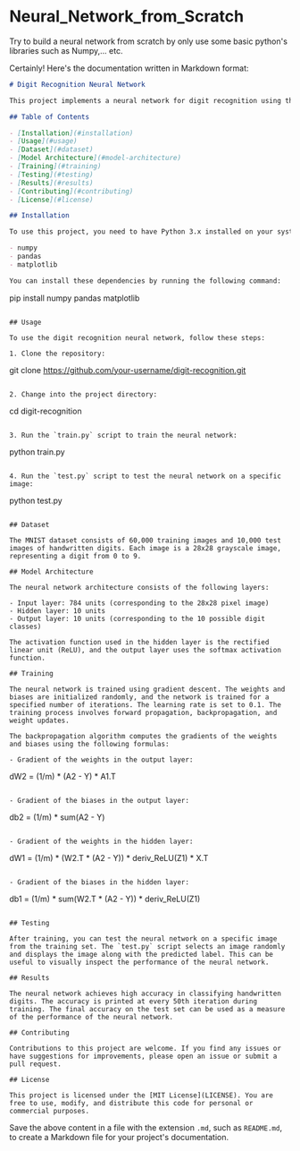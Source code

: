 # Neural_Network_from_Scratch
Try to build a neural network from scratch by only use some basic python's libraries such as Numpy,... etc. 

Certainly! Here's the documentation written in Markdown format:

```markdown
# Digit Recognition Neural Network

This project implements a neural network for digit recognition using the MNIST dataset. The neural network is trained using gradient descent and achieves high accuracy in classifying handwritten digits.

## Table of Contents

- [Installation](#installation)
- [Usage](#usage)
- [Dataset](#dataset)
- [Model Architecture](#model-architecture)
- [Training](#training)
- [Testing](#testing)
- [Results](#results)
- [Contributing](#contributing)
- [License](#license)

## Installation

To use this project, you need to have Python 3.x installed on your system. You also need to install the following dependencies:

- numpy
- pandas
- matplotlib

You can install these dependencies by running the following command:

```
pip install numpy pandas matplotlib
```

## Usage

To use the digit recognition neural network, follow these steps:

1. Clone the repository:

```
git clone https://github.com/your-username/digit-recognition.git
```

2. Change into the project directory:

```
cd digit-recognition
```

3. Run the `train.py` script to train the neural network:

```
python train.py
```

4. Run the `test.py` script to test the neural network on a specific image:

```
python test.py
```

## Dataset

The MNIST dataset consists of 60,000 training images and 10,000 test images of handwritten digits. Each image is a 28x28 grayscale image, representing a digit from 0 to 9.

## Model Architecture

The neural network architecture consists of the following layers:

- Input layer: 784 units (corresponding to the 28x28 pixel image)
- Hidden layer: 10 units
- Output layer: 10 units (corresponding to the 10 possible digit classes)

The activation function used in the hidden layer is the rectified linear unit (ReLU), and the output layer uses the softmax activation function.

## Training

The neural network is trained using gradient descent. The weights and biases are initialized randomly, and the network is trained for a specified number of iterations. The learning rate is set to 0.1. The training process involves forward propagation, backpropagation, and weight updates.

The backpropagation algorithm computes the gradients of the weights and biases using the following formulas:

- Gradient of the weights in the output layer:

```
dW2 = (1/m) * (A2 - Y) * A1.T
```

- Gradient of the biases in the output layer:

```
db2 = (1/m) * sum(A2 - Y)
```

- Gradient of the weights in the hidden layer:

```
dW1 = (1/m) * (W2.T * (A2 - Y)) * deriv_ReLU(Z1) * X.T
```

- Gradient of the biases in the hidden layer:

```
db1 = (1/m) * sum(W2.T * (A2 - Y)) * deriv_ReLU(Z1)
```

## Testing

After training, you can test the neural network on a specific image from the training set. The `test.py` script selects an image randomly and displays the image along with the predicted label. This can be useful to visually inspect the performance of the neural network.

## Results

The neural network achieves high accuracy in classifying handwritten digits. The accuracy is printed at every 50th iteration during training. The final accuracy on the test set can be used as a measure of the performance of the neural network.

## Contributing

Contributions to this project are welcome. If you find any issues or have suggestions for improvements, please open an issue or submit a pull request.

## License

This project is licensed under the [MIT License](LICENSE). You are free to use, modify, and distribute this code for personal or commercial purposes.
```

Save the above content in a file with the extension `.md`, such as `README.md`, to create a Markdown file for your project's documentation.
